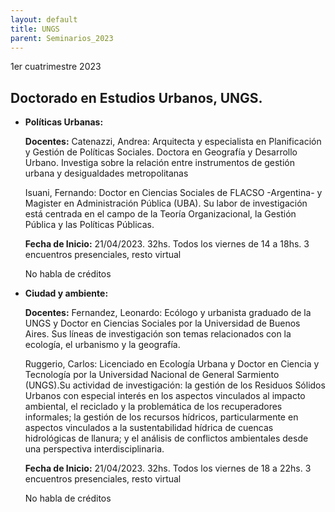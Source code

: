 ```yaml
---
layout: default
title: UNGS
parent: Seminarios_2023
--- 
```


1er cuatrimestre 2023

## Doctorado en Estudios Urbanos, UNGS.
- **Políticas Urbanas:**

	**Docentes:** Catenazzi, Andrea: Arquitecta y especialista en Planificación y Gestión de Políticas Sociales. Doctora en Geografía y Desarrollo Urbano. Investiga sobre la relación entre instrumentos de gestión urbana y desigualdades metropolitanas 
	
	Isuani, Fernando: Doctor en Ciencias Sociales de FLACSO -Argentina- y Magister en Administración Pública (UBA). Su labor de investigación está centrada en el campo de la Teoría Organizacional, la Gestión Pública y las Políticas Públicas.
	
	**Fecha de Inicio:** 21/04/2023. 32hs. Todos los viernes de 14 a 18hs. 3 encuentros presenciales, resto virtual
	
	No habla de créditos


- **Ciudad y ambiente:**

	**Docentes:** Fernandez, Leonardo: Ecólogo y urbanista graduado de la UNGS y Doctor en Ciencias Sociales por la Universidad de Buenos Aires. Sus líneas de investigación son temas relacionados con la ecología, el urbanismo y la geografía.
	
	Ruggerio, Carlos: Licenciado en Ecología Urbana y Doctor en Ciencia y Tecnología por la Universidad Nacional de General Sarmiento (UNGS).Su actividad de investigación: la gestión de los Residuos Sólidos Urbanos con especial interés en los aspectos vinculados al impacto ambiental, el reciclado y la problemática de los recuperadores informales; la gestión de los recursos hídricos, particularmente en aspectos vinculados a la sustentabilidad hídrica de cuencas hidrológicas de llanura; y el análisis de conflictos ambientales desde una perspectiva interdisciplinaria.
	
	**Fecha de Inicio:** 21/04/2023. 32hs. Todos los viernes de 18 a 22hs. 3 encuentros presenciales, resto virtual
	
	No habla de créditos

